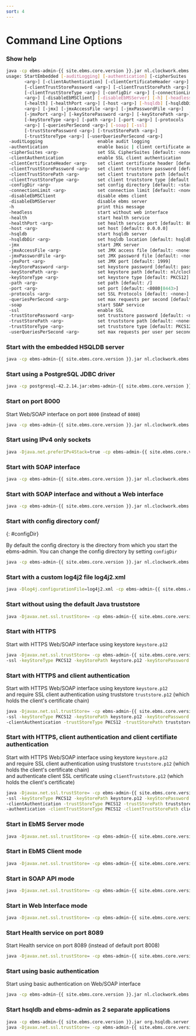 ```yaml
---
sort: 4
---
```


# Command Line Options

### Show help

```sh
java -cp ebms-admin-{{ site.ebms.core.version }}.jar nl.clockwork.ebms.admin.StartEmbedded -h
usage: StartEmbedded [-auditLogging] [-authentication] [-cipherSuites
       <arg>] [-clientAuthentication] [-clientCertificateHeader <arg>]
       [-clientTrustStorePassword <arg>] [-clientTrustStorePath <arg>]
       [-clientTrustStoreType <arg>] [-configDir <arg>] [-connectionLimit
       <arg>] [-disableEbMSClient] [-disableEbMSServer] [-h] [-headless]
       [-health] [-healthPort <arg>] [-host <arg>] [-hsqldb] [-hsqldbDir
       <arg>] [-jmx] [-jmxAccessFile <arg>] [-jmxPasswordFile <arg>]
       [-jmxPort <arg>] [-keyStorePassword <arg>] [-keyStorePath <arg>]
       [-keyStoreType <arg>] [-path <arg>] [-port <arg>] [-protocols
       <arg>] [-queriesPerSecond <arg>] [-soap] [-ssl]
       [-trustStorePassword <arg>] [-trustStorePath <arg>]
       [-trustStoreType <arg>] [-userQueriesPerSecond <arg>]
 -auditLogging                     enable audit logging
 -authentication                   enable basic | client certificate authentication
 -cipherSuites <arg>               set SSL CipherSuites [default: <none>]
 -clientAuthentication             enable SSL client authentication
 -clientCertificateHeader <arg>    set client certificate header [default: <none>]
 -clientTrustStorePassword <arg>   set client truststore password [default: <none>]
 -clientTrustStorePath <arg>       set client truststore path [default: <none>]
 -clientTrustStoreType <arg>       set client truststore type [default: PKCS12]
 -configDir <arg>                  set config directory [default: <startup_directory>]
 -connectionLimit <arg>            set connection limit [default: <none>]
 -disableEbMSClient                disable ebms client
 -disableEbMSServer                disable ebms server
 -h                                print this message
 -headless                         start without web interface
 -health                           start health service
 -healthPort <arg>                 set health service port [default: 8008]
 -host <arg>                       set host [default: 0.0.0.0]
 -hsqldb                           start hsqldb server
 -hsqldbDir <arg>                  set hsqldb location [default: hsqldb]
 -jmx                              start JMX server
 -jmxAccessFile <arg>              set JMX access file [default: <none>]
 -jmxPasswordFile <arg>            set JMX password file [default: <none>]
 -jmxPort <arg>                    set JMX port [default: 1999]
 -keyStorePassword <arg>           set keystore password [default: password]
 -keyStorePath <arg>               set keystore path [default: nl/clockwork/ebms/keystore.p12]
 -keyStoreType <arg>               set keystore type [default: PKCS12]
 -path <arg>                       set path [default: /]
 -port <arg>                       set port [default: <8080|8443>]
 -protocols <arg>                  set SSL Protocols [default: <none>]
 -queriesPerSecond <arg>           set max requests per second [default: <none>]
 -soap                             start SOAP service
 -ssl                              enable SSL
 -trustStorePassword <arg>         set truststore password [default: <none>]
 -trustStorePath <arg>             set truststore path [default: <none>]
 -trustStoreType <arg>             set truststore type [default: PKCS12]
 -userQueriesPerSecond <arg>       set max requests per user per second [default: <none>]
```

### Start with the embedded HSQLDB server

```sh
java -cp ebms-admin-{{ site.ebms.core.version }}.jar nl.clockwork.ebms.admin.StartEmbedded -hsqldb
```

### Start using a PostgreSQL JDBC driver

```sh
java -cp postgresql-42.2.14.jar:ebms-admin-{{ site.ebms.core.version }}.jar nl.clockwork.ebms.admin.StartEmbedded
```

### Start on port 8000

Start Web/SOAP interface on port `8000` (instead of `8080`)

```sh
java -cp ebms-admin-{{ site.ebms.core.version }}.jar nl.clockwork.ebms.admin.StartEmbedded -port 8000
```

### Start using IPv4 only sockets

```sh
java -Djava.net.preferIPv4Stack=true -cp ebms-admin-{{ site.ebms.core.version }}.jar nl.clockwork.ebms.admin.StartEmbedded
```

### Start with SOAP interface

```sh
java -cp ebms-admin-{{ site.ebms.core.version }}.jar nl.clockwork.ebms.admin.StartEmbedded -soap
```

### Start with SOAP interface and without a Web interface

```sh
java -cp ebms-admin-{{ site.ebms.core.version }}.jar nl.clockwork.ebms.admin.StartEmbedded -soap -headless
```

### Start with config directory conf/
{: #configDir}

By default the config directory is the directory from which you start the ebms-admin. You can change the config directory by setting `configDir`

```sh
java -cp ebms-admin-{{ site.ebms.core.version }}.jar nl.clockwork.ebms.admin.StartEmbedded -configDir conf/
```

### Start with a custom log4j2 file log4j2.xml

```sh
java -Dlog4j.configurationFile=log4j2.xml -cp ebms-admin-{{ site.ebms.core.version }}.jar nl.clockwork.ebms.admin.StartEmbedded
```

### Start without using the default Java truststore

```sh
java -Djavax.net.ssl.trustStore= -cp ebms-admin-{{ site.ebms.core.version }}.jar nl.clockwork.ebms.admin.StartEmbedded
```

### Start with HTTPS

Start with HTTPS Web/SOAP interface using keystore `keystore.p12`

```sh
java -Djavax.net.ssl.trustStore= -cp ebms-admin-{{ site.ebms.core.version }}.jar nl.clockwork.ebms.admin.StartEmbedded \
-ssl -keyStoreType PKCS12 -keyStorePath keystore.p12 -keyStorePassword password
```

### Start with HTTPS and client authentication

Start with HTTPS Web/SOAP interface using keystore `keystore.p12`  
and require SSL client authentication using truststore `truststore.p12` (which holds the client's certificate chain)

```sh
java -Djavax.net.ssl.trustStore= -cp ebms-admin-{{ site.ebms.core.version }}.jar nl.clockwork.ebms.admin.StartEmbedded \
-ssl -keyStoreType PKCS12 -keyStorePath keystore.p12 -keyStorePassword password \
-clientAuthentication -trustStoreType PKCS12 -trustStorePath truststore.p12 -trustStorePassword password
```

### Start with HTTPS, client authentication and client certifiate authentication

Start with HTTPS Web/SOAP interface using keystore `keystore.p12`  
and require SSL client authentication using truststore `truststore.p12` (which holds the client's certificate chain)  
and authenticate client SSL certificate using `clientTruststore.p12` (which holds the client's certificate)

```sh
java -Djavax.net.ssl.trustStore= -cp ebms-admin-{{ site.ebms.core.version }}.jar nl.clockwork.ebms.admin.StartEmbedded \
-ssl -keyStoreType PKCS12 -keyStorePath keystore.p12 -keyStorePassword password \
-clientAuthentication -trustStoreType PKCS12 -trustStorePath truststore.p12 -trustStorePassword password \
-authentication -clientTrustStoreType PKCS12 -clientTrustStorePath clientTruststore.p12 -clientTrustStorePassword password
```

### Start in EbMS Server mode

```sh
java -Djavax.net.ssl.trustStore= -cp ebms-admin-{{ site.ebms.core.version }}.jar nl.clockwork.ebms.admin.StartEmbedded -headless -disableEbMSClient
```

### Start in EbMS Client mode

```sh
java -Djavax.net.ssl.trustStore= -cp ebms-admin-{{ site.ebms.core.version }}.jar nl.clockwork.ebms.admin.StartEmbedded -headless -disableEbMSServer
```

### Start in SOAP API mode

```sh
java -Djavax.net.ssl.trustStore= -cp ebms-admin-{{ site.ebms.core.version }}.jar nl.clockwork.ebms.admin.StartEmbedded -soap -headless -disableEbMSServer -disableEbMSClient
```

### Start in Web Interface mode

```sh
java -Djavax.net.ssl.trustStore= -cp ebms-admin-{{ site.ebms.core.version }}.jar nl.clockwork.ebms.admin.StartEmbedded -disableEbMSServer -disableEbMSClient
```

### Start Health service on port 8089

Start Health service on port 8089 (instead of default port 8008)

```sh
java -Djavax.net.ssl.trustStore= -cp ebms-admin-{{ site.ebms.core.version }}.jar nl.clockwork.ebms.admin.StartEmbedded -health -healthPort 8089
```

### Start using basic authentication

Start using basic authentication on Web/SOAP interface

```sh
java -cp ebms-admin-{{ site.ebms.core.version }}.jar nl.clockwork.ebms.admin.StartEmbedded -authentication
```

### Start hsqldb and ebms-admin as 2 separate applications

```sh
java -cp ebms-admin-{{ site.ebms.core.version }}.jar org.hsqldb.server.Server --database.0 file:hsqldb/ebms --dbname.0 ebms -port 9001
java -Djavax.net.ssl.trustStore= -cp ebms-admin-{{ site.ebms.core.version }}.jar nl.clockwork.ebms.admin.StartEmbedded -soap
```
